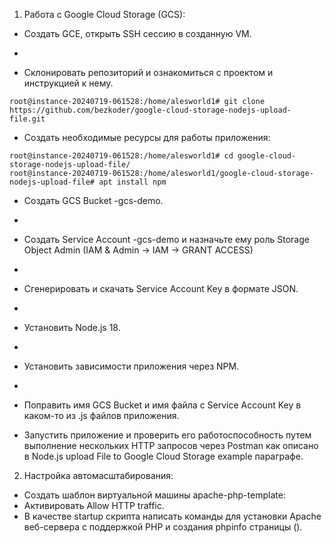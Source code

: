 1. Работа с Google Cloud Storage (GCS):
- Создать GCE, открыть SSH сессию в созданную VM.
+
- Cклонировать репозиторий и ознакомиться с проектом и инструкцией к нему.

```
root@instance-20240719-061528:/home/alesworld1# git clone https://github.com/bezkoder/google-cloud-storage-nodejs-upload-file.git
```
- Создать необходимые ресурсы для работы приложения:

```
root@instance-20240719-061528:/home/alesworld1# cd google-cloud-storage-nodejs-upload-file/
root@instance-20240719-061528:/home/alesworld1/google-cloud-storage-nodejs-upload-file# apt install npm
```
- Создать GCS Bucket <LASTNAME>-gcs-demo.
+
- Создать Service Account <LASTNAME>-gcs-demo и назначьте ему роль Storage Object Admin (IAM & Admin -> IAM -> GRANT ACCESS)
+
- Сгенерировать и скачать Service Account Key в формате JSON.
+
- Установить Node.js 18.
+
- Установить зависимости приложения через NPM.
+
- Поправить имя GCS Bucket и имя файла с Service Account Key в каком-то из .js файлов приложения.

- Запустить приложение и проверить его работоспособность путем выполнение нескольких HTTP запросов через Postman как описано в Node.js upload File to Google Cloud Storage example параграфе.
2. Настройка автомасштабирования:
- Создать шаблон виртуальной машины apache-php-template:
- Активировать Allow HTTP traffic.
- В качестве startup скрипта написать команды для установки Apache веб-сервера с поддержкой PHP и создания phpinfo страницы (<?php phpinfo(); ?>).